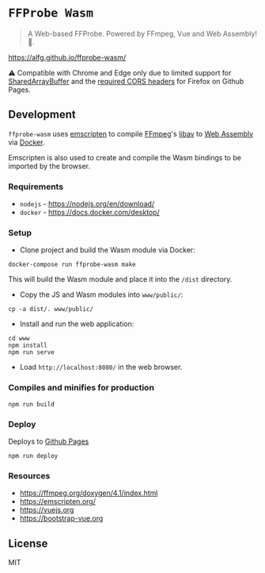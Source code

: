 # `FFProbe Wasm`
> A Web-based FFProbe. Powered by FFmpeg, Vue and Web Assembly! 🦀.

https://alfg.github.io/ffprobe-wasm/

⚠️ ️Compatible with Chrome and Edge only due to limited support for [SharedArrayBuffer](https://caniuse.com/sharedarraybuffer) and the [required CORS headers](https://developer.mozilla.org/en-US/docs/Web/JavaScript/Reference/Global_Objects/SharedArrayBuffer) for Firefox on Github Pages.

## Development
`ffprobe-wasm` uses [emscripten](https://emscripten.org/) to compile [FFmpeg](https://ffmpeg.org)'s [libav](https://ffmpeg.org/doxygen/4.1/index.html) to [Web Assembly](https://webassembly.org/) via [Docker](https://www.docker.com/).

Emscripten is also used to create and compile the Wasm bindings to be imported by the browser.

### Requirements
* `nodejs` - https://nodejs.org/en/download/
* `docker` - https://docs.docker.com/desktop/

### Setup 
* Clone project and build the Wasm module via Docker:
```
docker-compose run ffprobe-wasm make
```

This will build the Wasm module and place it into the `/dist` directory.

* Copy the JS and Wasm modules into `www/public/`:
```
cp -a dist/. www/public/
```

* Install and run the web application:
```
cd www
npm install
npm run serve
```

* Load `http://localhost:8080/` in the web browser.

### Compiles and minifies for production
```
npm run build
```

### Deploy
Deploys to [Github Pages](https://pages.github.com/)
```
npm run deploy
```

### Resources
* https://ffmpeg.org/doxygen/4.1/index.html
* https://emscripten.org/
* https://vuejs.org
* https://bootstrap-vue.org

## License
MIT
